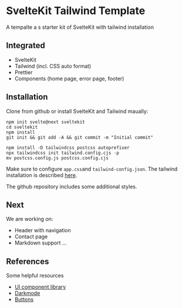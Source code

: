 # SvelteKit Tailwind Template

A tempalte a s starter kit of SvelteKit with tailwind installation

## Integrated

- SvelteKit
- Tailwind (incl. CSS auto format)
- Prettier 
- Components (home page, error page, footer)

## Installation 

Clone from github or install SvelteKit and Tailwind maually:

```
npm init svelte@next sveltekit  
cd sveltekit   
npm install   
git init && git add -A && git commit -m "Initial commit"

npm install -D tailwindcss postcss autoprefixer
npx tailwindcss init tailwind.config.cjs -p
mv postcss.config.js postcss.config.cjs
```
Make sure to configure `app.css`and `tailwind-config.json`. The tailwind installation is described [here](https://tailwindcss.com/docs/guides/sveltekit).

The github repository includes some additional styles.


## Next 

We are working on:

- Header with navigation
- Contact page
- Markdown support
... 

## References

Some helpful resources

- [UI component library](https://sveltesociety.dev/components/)
- [Darkmode](https://flowbite.com/docs/customize/dark-mode/)
- [Buttons](https://flowbite.com/docs/components/buttons/)